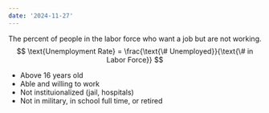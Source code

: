 ```yaml
---
date: '2024-11-27'
---
```


The percent of people in the labor force who want a job but are not working. 
$$
\text{Unemployment Rate} = \frac{\text{\# Unemployed}}{\text{\# in Labor Force}}
$$
- Above 16 years old
- Able and willing to work
- Not instituionalized (jail, hospitals)
- Not in military, in school full time, or retired